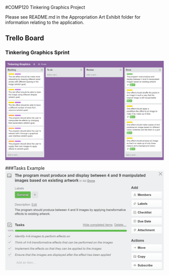 #COMP120 Tinkering Graphics Project

Please see README.md in the Appropriation Art Exhibit folder for information relating to the application.

## Trello Board

### Tinkering Graphics Sprint
![Trello Board](https://github.com/NecroReindeer/comp120-tinkering-graphics/blob/master/Trello%20Board/Tinkering%20Graphics%20Trello%20Board.png)

###Tasks Example
![Tasks](https://github.com/NecroReindeer/comp120-tinkering-graphics/blob/master/Trello%20Board/Tasks%20example.png)
